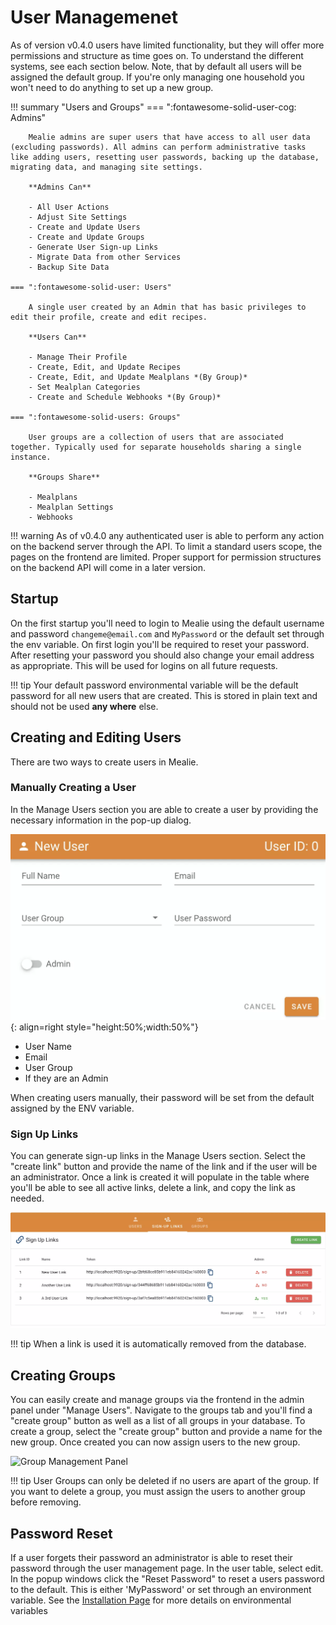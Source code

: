 # User Managemenet

As of version v0.4.0 users have limited functionality, but they will offer more permissions and structure as time goes on. To understand the different systems, see each section below. Note, that by default all users will be assigned the default group. If you're only managing one household you won't need to do anything to set up a new group.

!!! summary "Users and Groups"
    === ":fontawesome-solid-user-cog: Admins"

        Mealie admins are super users that have access to all user data (excluding passwords). All admins can perform administrative tasks like adding users, resetting user passwords, backing up the database, migrating data, and managing site settings. 

        **Admins Can**
        
        - All User Actions
        - Adjust Site Settings
        - Create and Update Users
        - Create and Update Groups
        - Generate User Sign-up Links
        - Migrate Data from other Services
        - Backup Site Data

    === ":fontawesome-solid-user: Users"

        A single user created by an Admin that has basic privileges to edit their profile, create and edit recipes.

        **Users Can**

        - Manage Their Profile
        - Create, Edit, and Update Recipes
        - Create, Edit, and Update Mealplans *(By Group)*
        - Set Mealplan Categories
        - Create and Schedule Webhooks *(By Group)*

    === ":fontawesome-solid-users: Groups"

        User groups are a collection of users that are associated together. Typically used for separate households sharing a single instance.
        
        **Groups Share**

        - Mealplans
        - Mealplan Settings
        - Webhooks 

!!! warning
    As of v0.4.0 any authenticated user is able to perform any action on the backend server through the API. To limit a standard users scope, the pages on the frontend are limited. Proper support for permission structures on the backend API will come in a later version. 


## Startup
On the first startup you'll need to login to Mealie using the default username and password `changeme@email.com` and `MyPassword` or the default set through the env variable. On first login you'll be required to reset your password. After resetting your password you should also change your email address as appropriate. This will be used for logins on all future requests. 

!!! tip 
    Your default password environmental variable will be the default password for all new users that are created. This is stored in plain text and should not be used **any where** else.
    

## Creating and Editing Users
There are two ways to create users in Mealie. 

### Manually Creating a User
In the Manage Users section you are able to create a user by providing the necessary information in the pop-up dialog. 

![Create User Image](../assets/img/add-user.webp){: align=right style="height:50%;width:50%"}

- User Name
- Email
- User Group
- If they are an Admin


When creating users manually, their password will be set from the default assigned by the ENV variable.

### Sign Up Links
You can generate sign-up links in the Manage Users section. Select the "create link" button and provide the name of the link and if the user will be an administrator. Once a link is created it will populate in the table where you'll be able to see all active links, delete a link, and copy the link as needed. 

![Sign Up Links Image](../assets/img/sign-up-links.webp)

!!! tip 
    When a link is used it is automatically removed from the database.

## Creating Groups
You can easily create and manage groups via the frontend in the admin panel under "Manage Users". Navigate to the groups tab and you'll find a "create group" button as well as a list of all groups in your database. To create a group, select the "create group" button and provide a name for the new group. Once created you can now assign users to the new group.

![Group Management Panel](../assets/img/group-manager.png)

!!! tip
    User Groups can only be deleted if no users are apart of the group. If you want to delete a group, you must assign the users to another group before removing. 

## Password Reset
If a user forgets their password an administrator is able to reset their password through the user management page. In the user table, select edit. In the popup windows click the "Reset Password" to reset a users password to the default. This is either 'MyPassword' or set through an environment variable. See the [Installation Page](/mealie/getting-started/install/) for more details on environmental variables 
